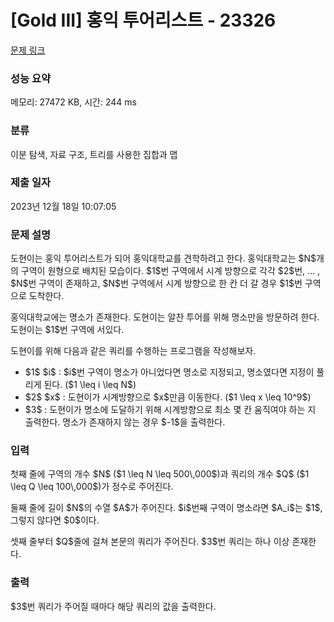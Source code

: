 # [Gold III] 홍익 투어리스트 - 23326 

[문제 링크](https://www.acmicpc.net/problem/23326) 

### 성능 요약

메모리: 27472 KB, 시간: 244 ms

### 분류

이분 탐색, 자료 구조, 트리를 사용한 집합과 맵

### 제출 일자

2023년 12월 18일 10:07:05

### 문제 설명

<p>도현이는 홍익 투어리스트가 되어 홍익대학교를 견학하려고 한다. 홍익대학교는 $N$개의 구역이 원형으로 배치된 모습이다. $1$번 구역에서 시계 방향으로 각각 $2$번, ... , $N$번 구역이 존재하고, $N$번 구역에서 시계 방향으로 한 칸 더 갈 경우 $1$번 구역으로 도착한다. </p>

<p>홍익대학교에는 명소가 존재한다. 도현이는 알찬 투어를 위해 명소만을 방문하려 한다. 도현이는 $1$번 구역에 서있다.</p>

<p>도현이를 위해 다음과 같은 쿼리를 수행하는 프로그램을 작성해보자.</p>

<ul>
	<li>$1$ $i$ : $i$번 구역이 명소가 아니었다면 명소로 지정되고, 명소였다면 지정이 풀리게 된다. ($1 \leq i \leq N$)</li>
	<li>$2$ $x$ : 도현이가 시계방향으로 $x$만큼 이동한다. ($1 \leq x \leq 10^9$)</li>
	<li>$3$ : 도현이가 명소에 도달하기 위해 시계방향으로 최소 몇 칸 움직여야 하는 지 출력한다. 명소가 존재하지 않는 경우 $-1$을 출력한다.</li>
</ul>

### 입력 

 <p>첫째 줄에 구역의 개수 $N$ ($1 \leq N \leq 500\,000$)과 쿼리의 개수 $Q$ ($1 \leq Q \leq 100\,000$)가 정수로 주어진다.</p>

<p>둘째 줄에 길이 $N$의 수열 $A$가 주어진다. $i$번째 구역이 명소라면 $A_i$는 $1$, 그렇지 않다면 $0$이다.</p>

<p>셋째 줄부터 $Q$줄에 걸쳐 본문의 쿼리가 주어진다. $3$번 쿼리는 하나 이상 존재한다.</p>

### 출력 

 <p>$3$번 쿼리가 주어질 때마다 해당 쿼리의 값을 출력한다.</p>

